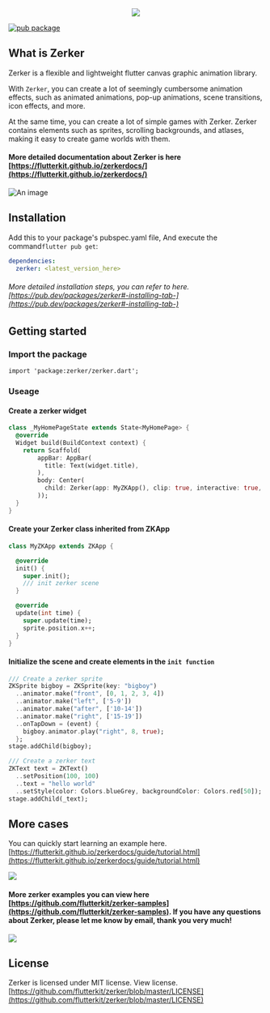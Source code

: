 <div align=center><img src="https://flutterkit.github.io/zerkerdocs/logo/logo.png"/></div>

[![pub package](https://img.shields.io/pub/v/zerker.svg)](https://pub.dartlang.org/packages/zerker)


## What is Zerker

Zerker is a flexible and lightweight flutter canvas graphic animation library.

With `Zerker`, you can create a lot of seemingly cumbersome animation effects, such as animated animations, pop-up animations, scene transitions, icon effects, and more.

At the same time, you can create a lot of simple games with Zerker. Zerker contains elements such as sprites, scrolling backgrounds, and atlases, making it easy to create game worlds with them.

#### More detailed documentation about Zerker is here [https://flutterkit.github.io/zerkerdocs/](https://flutterkit.github.io/zerkerdocs/)

![An image](https://flutterkit.github.io/zerkerdocs/images/fp.png)

## Installation

Add this to your package's pubspec.yaml file, And execute the command`flutter pub get`:

```yaml
dependencies:
  zerker: <latest_version_here>
```

###### More detailed installation steps, you can refer to here. [https://pub.dev/packages/zerker#-installing-tab-](https://pub.dev/packages/zerker#-installing-tab-)

## Getting started

### Import the package
```
import 'package:zerker/zerker.dart';
```

### Useage

#### Create a zerker widget

```dart
class _MyHomePageState extends State<MyHomePage> {
  @override
  Widget build(BuildContext context) {
    return Scaffold(
        appBar: AppBar(
          title: Text(widget.title),
        ),
        body: Center(
          child: Zerker(app: MyZKApp(), clip: true, interactive: true, width: 350, height: 350),
        ));
  }
}
```

#### Create your Zerker class inherited from ZKApp

```dart
class MyZKApp extends ZKApp {

  @override
  init() {
    super.init();
    /// init zerker scene
  }

  @override
  update(int time) {
    super.update(time);
    sprite.position.x++;
  }
}
```

#### Initialize the scene and create elements in the `init function`

```dart
/// Create a zerker sprite
ZKSprite bigboy = ZKSprite(key: "bigboy")
  ..animator.make("front", [0, 1, 2, 3, 4])
  ..animator.make("left", ['5-9'])
  ..animator.make("after", ['10-14'])
  ..animator.make("right", ['15-19'])
  ..onTapDown = (event) {
    bigboy.animator.play("right", 8, true);
  };
stage.addChild(bigboy);

/// Create a zerker text
ZKText text = ZKText()
  ..setPosition(100, 100)
  ..text = "hello world"
  ..setStyle(color: Colors.blueGrey, backgroundColor: Colors.red[50]);
stage.addChild(_text);
```

## More cases
You can quickly start learning an example here. [https://flutterkit.github.io/zerkerdocs/guide/tutorial.html](https://flutterkit.github.io/zerkerdocs/guide/tutorial.html)

![](https://flutterkit.github.io/zerkerdocs/images/example/example1.gif)

#### More zerker examples you can view here [https://github.com/flutterkit/zerker-samples](https://github.com/flutterkit/zerker-samples). If you have any questions about Zerker, please let me know by email, thank you very much!

![](https://flutterkit.github.io/zerkerdocs/images/example/example3.gif)


## License
Zerker is licensed under MIT license. View license. [https://github.com/flutterkit/zerker/blob/master/LICENSE](https://github.com/flutterkit/zerker/blob/master/LICENSE)
